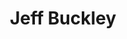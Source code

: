 ---
title: "Jeff Buckley"
summary: "Jeffrey Scott Buckley was an American singer and guitarist whose unique voice, spanning four octaves, launched him to semi-celebrity. He played with experimental guitarist Gary Lucas in his band . In 1994, Buckley released his first album Grace, composed of ten tracks. While sales were slow, the album quickly received critical acclaim and appreciation from other musicians . Just before recordings began for his second album which was to be called My Sweetheart the Drunk, Jeff Buckley drowned in the Wolf River, Memphis, Tennessee, on May 29th, 1997, aged 30. After Buckley's death some of the demo recordings for his second album were released on Sketches for My Sweetheart the Drunk. Three other albums composed of live recordings have also been released, along with a live DVD of a performance in Chicago. Jeff Buckley's father was the musician , who released a series of highly acclaimed folk and jazz albums in the late 1960s and early 1970s before his own untimely death in 1975. Previously worked as a receptionist at Magic Hotel in Los Angeles, California, USA for six years."
image: "jeff-buckley.jpg"
---